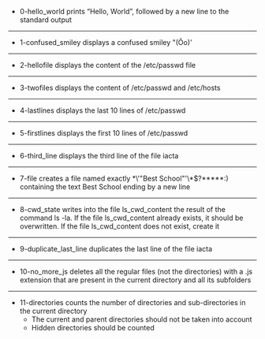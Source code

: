 * 0-hello_world prints “Hello, World”, followed by a new line to the standard output
---------------
* 1-confused_smiley displays a confused smiley "(Ôo)'
---------------
* 2-hellofile displays the content of the /etc/passwd file
--------------------
* 3-twofiles displays the content of /etc/passwd and /etc/hosts
----------------------
* 4-lastlines displays the last 10 lines of /etc/passwd
---------------------------
* 5-firstlines displays the first 10 lines of /etc/passwd
-----------------------------
* 6-third_line displays the third line of the file iacta
---------------------------------------
* 7-file creates a file named exactly \*\\'"Best School"\'\\*$\?\*\*\*\*\*:) containing the text Best School ending by a new line
--------------------------------------
* 8-cwd_state writes into the file ls_cwd_content the result of the command ls -la. If the file ls_cwd_content already exists, it should be overwritten. If the file ls_cwd_content does not exist, create it
------------------------------------------
* 9-duplicate_last_line duplicates the last line of the file iacta
---------------------
* 10-no_more_js deletes all the regular files (not the directories) with a .js extension that are present in the current directory and all its subfolders
------------------------------------
* 11-directories counts the number of directories and sub-directories in the current directory
	* The current and parent directories should not be taken into account
	* Hidden directories should be counted
